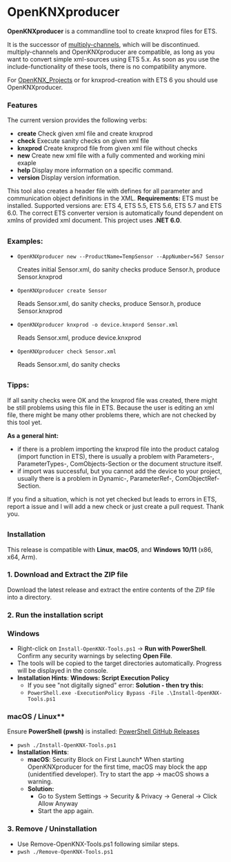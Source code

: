
OpenKNXproducer
===
**OpenKNXproducer** is a  commandline tool to create knxprod files for ETS.

It is the successor of [multiply-channels](https://github.com/mumpf/multiply-channels), which will be discontinued. multiply-channels and OpenKNXproducer are compatible, as long as you want to convert simple xml-sources using ETS 5.x. As soon as you use the include-functionality of these tools, there is no compatibility anymore.

For [OpenKNX_Projects](https://github.com/OpenKNX) or for knxprod-creation with ETS 6 you should use OpenKNXproducer.

### Features
The current version provides the following verbs: 
- **create**     Check given xml file and create knxprod
- **check**      Execute sanity checks on given xml file
- **knxprod**    Create knxprod file from given xml file without checks
- **new**        Create new xml file with a fully commented and working mini exaple
- **help**       Display more information on a specific command.
- **version**    Display version information.

This tool also creates a header file with defines for all parameter and communication object definitions in the XML. **Requirements:** ETS must be installed. Supported versions are: ETS 4, ETS 5.5, ETS 5.6, ETS 5.7 and ETS 6.0. The correct ETS converter version is automatically found dependent on xmlns of provided xml document. 
This project uses **.NET 6.0**.
##
### Examples:
- ``OpenKNXproducer new --ProductName=TempSensor --AppNumber=567 Sensor``

  Creates initial Sensor.xml, do sanity checks produce Sensor.h, produce Sensor.knxprod

- ``OpenKNXproducer create Sensor``

  Reads Sensor.xml, do sanity checks, produce Sensor.h, produce Sensor.knxprod

- ``OpenKNXproducer knxprod -o device.knxpord Sensor.xml``

  Reads Sensor.xml, produce device.knxprod

- ``OpenKNXproducer check Sensor.xml``

  Reads Sensor.xml, do sanity checks

##
### Tipps:
If all sanity checks were OK and the knxprod file was created, there might be still problems using this file in ETS. Because the user is editing an xml file, there might be many other problems there, which are not checked by this tool yet.

**As a general hint:**
- if there is a problem importing the knxprod file into the product catalog (import function in ETS), there is usually a problem with Parameters-, ParameterTypes-, ComObjects-Section or the document structure itself.
- if import was successful, but you cannot add the device to your project, usually there is a problem in Dynamic-, ParameterRef-, ComObjectRef-Section.

If you find a situation, which is not yet checked but leads to errors in ETS, report a issue and I will add a new check or just create a pull request. Thank you. 

##
### Installation
This release is compatible with **Linux**, **macOS**, and **Windows 10/11** (x86, x64, Arm).
### 1. Download and Extract the ZIP file
Download the latest release and extract the entire contents of the ZIP file into a directory.
### 2. Run the installation script
 ### Windows
- Right-click on `Install-OpenKNX-Tools.ps1` → **Run with PowerShell**.
  Confirm any security warnings by selecting **Open File**.
- The tools will be copied to the target directories automatically. Progress will be displayed in the console.
- **Installation Hints**: **Windows: Script Execution Policy**
  - If you see "not digitally signed" error: **Solution - then try this:**
  - ```PowerShell.exe -ExecutionPolicy Bypass -File .\Install-OpenKNX-Tools.ps1```

 ### macOS / Linux**
  Ensure **PowerShell (pwsh)** is installed: [PowerShell GitHub Releases](https://github.com/PowerShell/powershell/releases)
- ```pwsh ./Install-OpenKNX-Tools.ps1```
- **Installation Hints**:
  - **macOS**: Security Block on First Launch* When starting OpenKNXproducer for the first time, macOS may block the app (unidentified developer). Try to start the app → macOS shows a warning. 
  - **Solution:**
    - Go to System Settings → Security & Privacy → General → Click Allow Anyway
    - Start the app again.

### 3. Remove / Uninstallation
- Use Remove-OpenKNX-Tools.ps1 following similar steps.
- ```pwsh ./Remove-OpenKNX-Tools.ps1```



